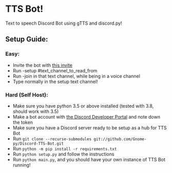 # TTS Bot!

Text to speech Discord Bot using gTTS and discord.py!

## Setup Guide:
### Easy:
- Invite the bot with [this invite](https://discordapp.com/api/oauth2/authorize?client_id=513423712582762502&permissions=36719617&scope=bot)
- Run -setup #text_channel_to_read_from
- Run -join in that text channel, while being in a voice channel
- Type normally in the setup text channel!

### Hard (Self Host):
- Make sure you have python 3.5 or above installed (tested with 3.8, should work with 3.5)
- Make a bot account with [the Discord Developer Portal](https://discord.com/developers/applications/) and note down the token
- Make sure you have a Discord server ready to be setup as a hub for TTS Bot
- Run `git clone --recurse-submodules git://github.com/Gnome-py/Discord-TTS-Bot.git`
- Run `python -m pip install -r requirements.txt`
- Run `python setup.py` and follow the instructions
- Run `python main.py`, and you should have your own instance of TTS Bot running!